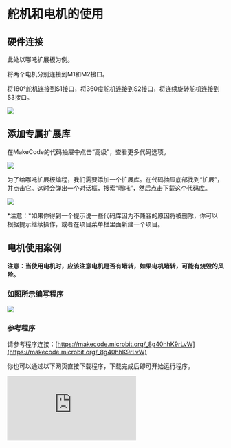 ﻿# 舵机和电机的使用

## 硬件连接

此处以哪吒扩展板为例。

将两个电机分别连接到M1和M2接口。

将180°舵机连接到S1接口，将360度舵机连接到S2接口，将连续旋转舵机连接到S3接口。

![](https://wiki-media-ef.oss-cn-hongkong.aliyuncs.com/docs/microbit/sensor/servo-and-motor/images/servo-and-motor.png)




## 添加专属扩展库

在MakeCode的代码抽屉中点击“高级”，查看更多代码选项。

![](https://wiki-media-ef.oss-cn-hongkong.aliyuncs.com/docs/microbit/sensor/servo-and-motor/images/03444_05.png)

为了给哪吒扩展板编程，我们需要添加一个扩展库。在代码抽屉底部找到“扩展”，并点击它。这时会弹出一个对话框，搜索“哪吒”，然后点击下载这个代码库。

![](https://wiki-media-ef.oss-cn-hongkong.aliyuncs.com/docs/microbit/sensor/servo-and-motor/images/03444_06.png)

*注意：*如果你得到一个提示说一些代码库因为不兼容的原因将被删除，你可以根据提示继续操作，或者在项目菜单栏里面新建一个项目。


## 电机使用案例

<b>注意：当使用电机时，应该注意电机是否有堵转，如果电机堵转，可能有烧毁的风险。</b>

### 如图所示编写程序

![](https://wiki-media-ef.oss-cn-hongkong.aliyuncs.com/docs/microbit/sensor/servo-and-motor/images/03444_08.png)


### 参考程序

请参考程序连接：[https://makecode.microbit.org/_8g40hhK9rLvW](https://makecode.microbit.org/_8g40hhK9rLvW)

你也可以通过以下网页直接下载程序，下载完成后即可开始运行程序。

<div
    style={{
        position: 'relative',
        paddingBottom: '60%',
        overflow: 'hidden',
    }}
>
    <iframe
        src="https://makecode.microbit.org/_8g40hhK9rLvW"
        frameborder="0"
        sandbox="allow-popups allow-forms allow-scripts allow-same-origin"
        style={{
            position: 'absolute',
            width: '100%',
            height: '100%',
        }}
    />
</div>

### 结果

按键A按下时两个电机一起转动，当按键B按下时接在M1接口的电机停止转动，当按键A和B同时按下时两个电机同时停止转动。

## 舵机使用案例

<b>当使用舵机时，应先调整舵机角度，并根据案例需求调整舵机角度进行验证，验证完成后再安装相应的结构件，防止出现堵转的情况而导致舵机烧毁。</b>

<b>注意：当使用舵机时，应该注意舵机是否有堵转，如果舵机堵转，可能有烧毁的风险。</b>

<b>注意：当使用舵机时，应注意舵机转动的动作后续是否需要添加延时，舵机转动需要时间执行，如果在舵机执行指令的过程中，出现新的舵机指令，会覆盖前一条舵机转动的指令，导致舵机转动不到位的情况。</b>

### 如图所示编写程序


![](https://wiki-media-ef.oss-cn-hongkong.aliyuncs.com/docs/microbit/sensor/servo-and-motor/images/03444_10.png)


### 参考程序
请参考程序连接：[https://makecode.microbit.org/_hFmaEV1sAay3](https://makecode.microbit.org/_hFmaEV1sAay3)

你也可以通过以下网页直接下载程序，下载完成后即可开始运行程序。

<div
    style={{
        position: 'relative',
        paddingBottom: '60%',
        overflow: 'hidden',
    }}
>
    <iframe
        src="https://makecode.microbit.org/_hFmaEV1sAay3"
        frameborder="0"
        sandbox="allow-popups allow-forms allow-scripts allow-same-origin"
        style={{
            position: 'absolute',
            width: '100%',
            height: '100%',
        }}
    />
</div>



### 结果
按键A按下时180°舵机转动到0°，按键B按下时360°舵机转动到360°，当按键A和按键B同时按下时，连续转动舵机以100%的速度转动。
